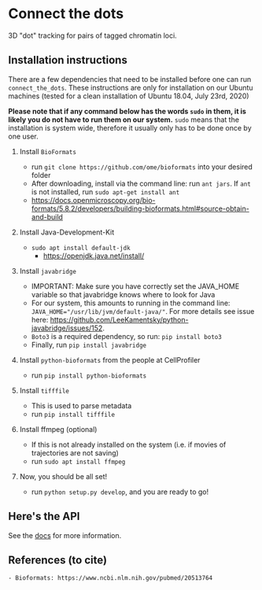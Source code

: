 # Connect the dots
3D "dot" tracking for pairs of tagged chromatin loci. 

## Installation instructions

There are a few dependencies that need to be installed before one can run `connect_the_dots`. These instructions are only for installation on our Ubuntu machines (tested for a clean installation of Ubuntu 18.04, July 23rd, 2020)

**Please note that if any command below has the words `sudo` in them, it is likely you do not have to run them on our system.** 
`sudo` means that the installation is system wide, therefore it usually only has to be done once by one user.

1. Install `BioFormats` 

    - run `git clone https://github.com/ome/bioformats` into your desired folder
    - After downloading, install via the command line: run `ant jars`. If `ant` is not installed, run `sudo apt-get install ant`
    - https://docs.openmicroscopy.org/bio-formats/5.8.2/developers/building-bioformats.html#source-obtain-and-build
    
    
2. Install Java-Development-Kit

    - `sudo apt install default-jdk`
        - https://openjdk.java.net/install/

3. Install `javabridge`
    
    - IMPORTANT: Make sure you have correctly set the JAVA_HOME variable so that javabridge knows where to look for Java
    - For our system, this amounts to running in the command line: `JAVA_HOME="/usr/lib/jvm/default-java/"`. For more details see issue here: https://github.com/LeeKamentsky/python-javabridge/issues/152. 
    - `Boto3` is a required dependency, so run: `pip install boto3`
    - Finally, run `pip install javabridge`


4. Install `python-bioformats` from the people at CellProfiler

    - run `pip install python-bioformats`
    
    
5. Install `tifffile`

    - This is used to parse metadata
    - run `pip install tifffile`   

6. Install ffmpeg (optional)
 
    - If this is not already installed on the system (i.e. if movies of trajectories are not saving)
    - run `sudo apt install ffmpeg`

7. Now, you should be all set!

    - run `python setup.py develop`, and you are ready to go!

## Here's the API
See the [docs](https://github.com/ahansenlab/connect_the_dots/blob/master/doc/build/html/index.html) for more information.

## References (to cite)

    - Bioformats: https://www.ncbi.nlm.nih.gov/pubmed/20513764


